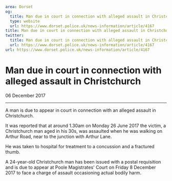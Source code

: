 ```yaml
area: Dorset
og:
  title: Man due in court in connection with alleged assault in Christchurch
  type: website
  url: https://www.dorset.police.uk/news-information/article/4167
title: Man due in court in connection with alleged assault in Christchurch |
twitter:
  title: Man due in court in connection with alleged assault in Christchurch
  url: https://www.dorset.police.uk/news-information/article/4167
url: https://www.dorset.police.uk/news-information/article/4167
```

# Man due in court in connection with alleged assault in Christchurch

06 December 2017

* * *

A man is due to appear in court in connection with an alleged assault in Christchurch.

It was reported that at around 1.30am on Monday 26 June 2017 the victim, a Christchurch man aged in his 30s, was assaulted when he was walking on Arthur Road, near to the junction with Arthur Lane.

He was taken to hospital for treatment to a concussion and a fractured thumb.

A 24-year-old Christchurch man has been issued with a postal requisition and is due to appear at Poole Magistrates' Court on Friday 8 December 2017 to face a charge of assault occasioning actual bodily harm.
